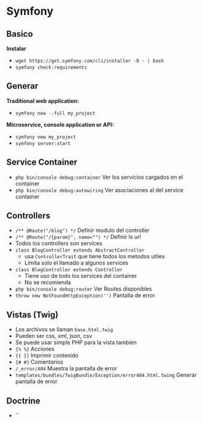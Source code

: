 # Symfony

## Basico

**Instalar** 
- `wget https://get.symfony.com/cli/installer -O - | bash`
- `symfony check:requirements`
 
## Generar

**Traditional web application:**
- `symfony new --full my_project`

**Microservice, console application or API:**
- `symfony new my_project`
- `symfony server:start`

## Service Container
- `php bin/console debug:container` Ver los servicios cargados en el container  
- `php bin/console debug:autowiring` Ver asociaciones al del service container

## Controllers
- `/** @Route("/blog") */` Definir modulo del controller
- `/** @Route("/{param}", name="") */` Definir ls url
- Todos los controllers son services
- `class BlogController extends AbstractController` 
    - usa `ControllerTrait` que tiene todos los metodos utiles
    - Limita solo el llamado a algunos services
- `class BlogController extends Controller` 
    - Tiene uso de todo los services del container
    - No se recomienda
- `php bin/console debug:router` Ver Routes disponibles
- `throw new NotFoundHttpException('')` Pantalla de error

## Vistas (Twig)
- Los archivos se llaman `base.html.twig`
- Pueden ser css, xml, json, csv
- Se puede usar simple PHP para la vista tambien
- `{% %}` Acciones
- `{{ }}` Imprimir contenido
- `{# #}` Comentarios
- `/_error/404` Muestra la pantalla de error
- `templates/bundles/TwigBundle/Exception/error404.html.twing` Generar pantalla de error

## Doctrine
- ``

